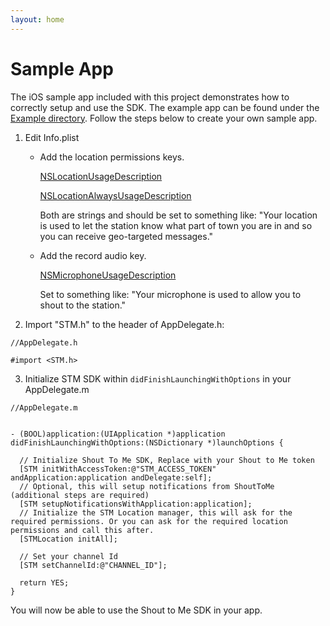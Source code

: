 ```yaml
---
layout: home
---
```


# Sample App

The iOS sample app included with this project demonstrates how to correctly setup and use the SDK. The example app can
be found under the [Example directory](https://github.com/ShoutToMe/stm-sdk-ios/tree/master/Example).  Follow the steps
below to create your own sample app.

1. Edit Info.plist
    * Add the location permissions keys.

        [NSLocationUsageDescription](https://developer.apple.com/library/ios/documentation/General/Reference/InfoPlistKeyReference/Articles/CocoaKeys.html#//apple_ref/doc/uid/TP40009251-SW27)

        [NSLocationAlwaysUsageDescription](https://developer.apple.com/library/content/documentation/General/Reference/InfoPlistKeyReference/Articles/CocoaKeys.html#//apple_ref/doc/uid/TP40009251-SW18)

        Both are strings and should be set to something like: "Your location is used to let the station know what part of
        town you are in and so you can receive geo-targeted messages."

    * Add the record audio key.

        [NSMicrophoneUsageDescription](https://developer.apple.com/library/content/documentation/General/Reference/InfoPlistKeyReference/Articles/CocoaKeys.html#//apple_ref/doc/uid/TP40009251-SW25)

        Set to something like: "Your microphone is used to allow you to shout to the station."

2. Import "STM.h" to the header of AppDelegate.h:

```objc
//AppDelegate.h

#import <STM.h>
```

3. Initialize STM SDK within `didFinishLaunchingWithOptions` in your AppDelegate.m

```objc
//AppDelegate.m


- (BOOL)application:(UIApplication *)application didFinishLaunchingWithOptions:(NSDictionary *)launchOptions {

  // Initialize Shout To Me SDK, Replace with your Shout to Me token
  [STM initWithAccessToken:@"STM_ACCESS_TOKEN" andApplication:application andDelegate:self];
  // Optional, this will setup notifications from ShoutToMe (additional steps are required)
  [STM setupNotificationsWithApplication:application];
  // Initialize the STM Location manager, this will ask for the required permissions. Or you can ask for the required location permissions and call this after.
  [STMLocation initAll];

  // Set your channel Id
  [STM setChannelId:@"CHANNEL_ID"];

  return YES;
}
```

You will now be able to use the Shout to Me SDK in your app.